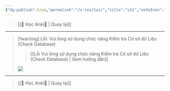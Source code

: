 ```yaml
---
{"dg-publish":true,"permalink":"/v-loi/loi/","title":"Lỗi","noteIcon":1}
---
```




> [[🌟 Học Anki🌟 \| Quay lại]]

___


> [!warning] Lỗi: Vui lòng sử dụng chức năng Kiểm tra Cơ sở dữ Liệu (Check Database)
>> [[Lỗi Vui lòng sử dụng chức năng Kiểm tra Cơ sở dữ Liệu (Check Database) \| Xem hướng dẫn]]
> 
> ![](https://i.imgur.com/MSVHaMe.png)



___

> [[🌟 Học Anki🌟 \| Quay lại]]
